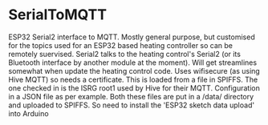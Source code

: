 # SerialToMQTT
ESP32 Serial2 interface to MQTT. Mostly general purpose, but customised for the topics used for an ESP32 based heating controller so can be remotely suervised.
Serial2 talks to the heating control's Serial2 (or its Bluetooth interface by another module at the moment).
Will get streamlines somewhat when update the heating control code.
Uses wifisecure (as using Hive MQTT) so needs a certificate. This is loaded from a file in SPIFFS. The one checked in is the ISRG root1 used by Hive for their MQTT.
Configuration in a JSON file as per example.
Both these files are put in a /data/ directory and uploaded to SPIFFS. So need to install the 'ESP32 sketch data upload' into Arduino
